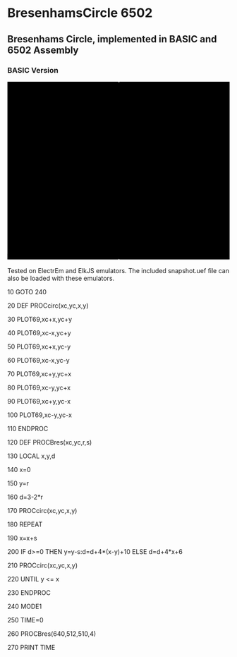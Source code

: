 # BresenhamsCircle 6502
## Bresenhams Circle, implemented in BASIC and 6502 Assembly

### BASIC Version

![](./BASIC-on-ElectrEm.gif)

Tested on ElectrEm and ElkJS emulators.
The included snapshot.uef file can also be loaded with these emulators.

10 GOTO 240

20 DEF PROCcirc(xc,yc,x,y)

30 PLOT69,xc+x,yc+y

40 PLOT69,xc-x,yc+y

50 PLOT69,xc+x,yc-y

60 PLOT69,xc-x,yc-y

70 PLOT69,xc+y,yc+x

80 PLOT69,xc-y,yc+x

90 PLOT69,xc+y,yc-x

100 PLOT69,xc-y,yc-x

110 ENDPROC

120 DEF PROCBres(xc,yc,r,s)

130 LOCAL x,y,d

140 x=0

150 y=r

160 d=3-2*r

170 PROCcirc(xc,yc,x,y)

180 REPEAT

190 x=x+s

200 IF d>=0 THEN y=y-s:d=d+4*(x-y)+10 ELSE d=d+4*x+6

210 PROCcirc(xc,yc,x,y)

220 UNTIL y <= x

230 ENDPROC

240 MODE1

250 TIME=0

260 PROCBres(640,512,510,4)

270 PRINT TIME
